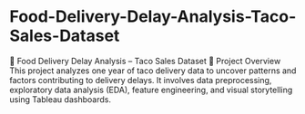 # Food-Delivery-Delay-Analysis-Taco-Sales-Dataset
🧾 Food Delivery Delay Analysis – Taco Sales Dataset 📌 Project Overview This project analyzes one year of taco delivery data to uncover patterns and factors contributing to delivery delays. It involves data preprocessing, exploratory data analysis (EDA), feature engineering, and visual storytelling using Tableau dashboards.
